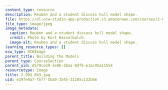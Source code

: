 ```yaml
---
content_type: resource
description: Reuben and a student discuss hull model shape.
file: https://ol-ocw-studio-app-production.s3.amazonaws.com/courses/2-993-special-topics-in-mechanical-engineering-the-art-and-science-of-boat-design-january-iap-2007/e29fe4a7fbf75ba0354531185c132b66_2993043.jpg
file_type: image/jpeg
image_metadata:
  caption: Reuben and a student discuss hull model shape.
  credit: Photo by Kurt Hasselbalch.
  image-alt: Reuben and a student discuss hull model shape.
learning_resource_types: []
ocw_type: OCWImage
parent_title: Building the Models
parent_type: CourseSection
parent_uid: d579ce29-1e9b-3bea-8df6-e1ac45a11554
resourcetype: Image
title: 2.993 043.jpg
uid: e29fe4a7-fbf7-5ba0-3545-31185c132b66
---
```

